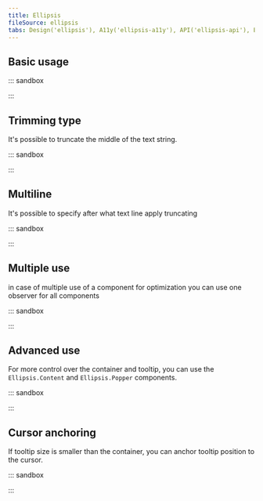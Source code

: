 ```yaml
---
title: Ellipsis
fileSource: ellipsis
tabs: Design('ellipsis'), A11y('ellipsis-a11y'), API('ellipsis-api'), Example('ellipsis-code'), Changelog('ellipsis-changelog')
---
```


## Basic usage

::: sandbox

<script lang="tsx">
  export Demo from './examples/basic_usage.tsx';
</script>

:::

## Trimming type

It's possible to truncate the middle of the text string.

::: sandbox

<script lang="tsx">
  export Demo from './examples/trimming_type.tsx';
</script>

:::

## Multiline

It's possible to specify after what text line apply truncating

::: sandbox

<script lang="tsx">
  export Demo from './examples/multiline.tsx';
</script>

:::

## Multiple use

in case of multiple use of a component for optimization you can use one observer for all components

::: sandbox

<script lang="tsx">
  export Demo from './examples/multiple_use.tsx';
</script>

:::

## Advanced use

For more control over the container and tooltip, you can use the `Ellipsis.Content` and `Ellipsis.Popper` components.

::: sandbox

<script lang="tsx">
  export Demo from './examples/advanced_use.tsx';
</script>

:::

## Cursor anchoring

If tooltip size is smaller than the container, you can anchor tooltip position to the cursor.

::: sandbox

<script lang="tsx">
  export Demo from './examples/tooltip-cursor-anchoring.tsx';
</script>

:::